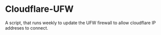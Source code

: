 # Cloudflare-UFW
A script, that runs weekly to update the UFW firewall to allow cloudflare IP addreses to connect.
